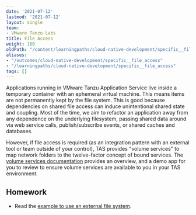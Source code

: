 ```yaml
---
date: '2021-07-12'
lastmod: '2021-07-12'
layout: single
team:
- VMware Tanzu Labs
title: File Access
weight: 160
oldPath: "/content/learningpaths/cloud-native-development/specific__file_access.md"
aliases:
- "/outcomes/cloud-native-development/specific__file_access"
- "/learningpaths/cloud-native-development/specific__file_access"
tags: []
---
```


Applications running in VMware Tanzu Application Service live inside a temporary container with an ephemeral virtual machine. This means items are not permanently kept by the file system. This is good because dependencies on shared file access can induce unintentional shared state and coupling. Most of the time, we aim to refactor an application away from any dependence on the underlying filesystem, passing shared data around via web service calls, publish/subscribe events, or shared caches and databases.

However, if file access is required (as an integration pattern with an external tool or team outside of your control), TAS provides "volume services" to map network folders to the twelve-factor concept of bound services. The [volume services documentation](https://docs.pivotal.io/application-service/2-11/devguide/services/using-vol-services.html) provides an overview, and a demo app for you to review to ensure volume services are available to you in your TAS environment.


## Homework

- Read the [example to use an external file system](https://docs.pivotal.io/application-service/2-11/devguide/services/using-vol-services.html).